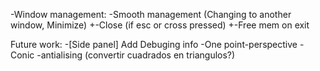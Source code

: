 -Window management:
	-Smooth management (Changing to another window, Minimize)
	+-Close (if esc or cross pressed)
	+-Free mem on exit

Future work:
-[Side panel] Add Debuging info
-One point-perspective
-Conic
-antialising (convertir cuadrados en triangulos?)
